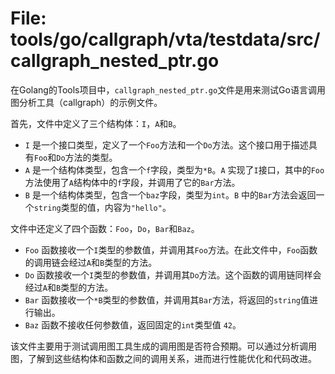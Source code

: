 # File: tools/go/callgraph/vta/testdata/src/callgraph_nested_ptr.go

在Golang的Tools项目中，`callgraph_nested_ptr.go`文件是用来测试Go语言调用图分析工具（callgraph）的示例文件。

首先，文件中定义了三个结构体：`I`，`A`和`B`。

- `I` 是一个接口类型，定义了一个`Foo`方法和一个`Do`方法。这个接口用于描述具有`Foo`和`Do`方法的类型。
- `A` 是一个结构体类型，包含一个`f`字段，类型为`*B`。`A` 实现了`I`接口，其中的`Foo`方法使用了`A`结构体中的`f`字段，并调用了它的`Bar`方法。
- `B` 是一个结构体类型，包含一个`baz`字段，类型为`int`。`B` 中的`Bar`方法会返回一个`string`类型的值，内容为`"hello"`。

文件中还定义了四个函数：`Foo`，`Do`，`Bar`和`Baz`。

- `Foo` 函数接收一个`I`类型的参数值，并调用其`Foo`方法。在此文件中，`Foo`函数的调用链会经过`A`和`B`类型的方法。
- `Do` 函数接收一个`I`类型的参数值，并调用其`Do`方法。这个函数的调用链同样会经过`A`和`B`类型的方法。
- `Bar` 函数接收一个`*B`类型的参数值，并调用其`Bar`方法，将返回的`string`值进行输出。
- `Baz` 函数不接收任何参数值，返回固定的`int`类型值 `42`。

该文件主要用于测试调用图工具生成的调用图是否符合预期。可以通过分析调用图，了解到这些结构体和函数之间的调用关系，进而进行性能优化和代码改进。

